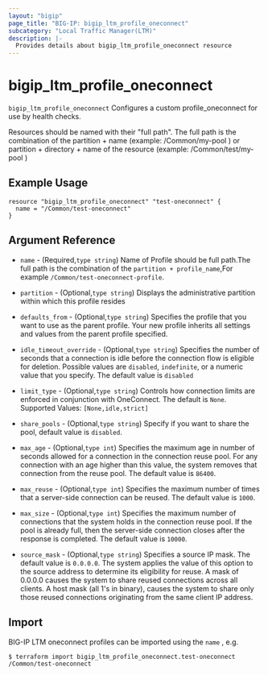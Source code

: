 ```yaml
---
layout: "bigip"
page_title: "BIG-IP: bigip_ltm_profile_oneconnect"
subcategory: "Local Traffic Manager(LTM)"
description: |-
  Provides details about bigip_ltm_profile_oneconnect resource
---
```


# bigip\_ltm\_profile_oneconnect

`bigip_ltm_profile_oneconnect` Configures a custom profile_oneconnect for use by health checks.

Resources should be named with their "full path". The full path is the combination of the partition + name (example: /Common/my-pool ) or  partition + directory + name of the resource  (example: /Common/test/my-pool )

## Example Usage


```hcl
resource "bigip_ltm_profile_oneconnect" "test-oneconnect" {
  name = "/Common/test-oneconnect"
}

```      

## Argument Reference

* `name` - (Required,`type string`) Name of Profile should be full path.The full path is the combination of the `partition + profile_name`,For example `/Common/test-oneconnect-profile`.

* `partition` - (Optional,`type string`) Displays the administrative partition within which this profile resides

* `defaults_from` - (Optional,`type string`) Specifies the profile that you want to use as the parent profile. Your new profile inherits all settings and values from the parent profile specified.

* `idle_timeout_override` - (Optional,`type string`) Specifies the number of seconds that a connection is idle before the connection flow is eligible for deletion. Possible values are `disabled`, `indefinite`, or a numeric value that you specify. The default value is `disabled`

* `limit_type` - (Optional,`type string`) Controls how connection limits are enforced in conjunction with OneConnect. The default is `None`. Supported Values: `[None,idle,strict]`

* `share_pools` - (Optional,`type string`) Specify if you want to share the pool, default value is `disabled`.

* `max_age` - (Optional,`type int`) Specifies the maximum age in number of seconds allowed for a connection in the connection reuse pool. For any connection with an age higher than this value, the system removes that connection from the reuse pool. The default value is `86400`.

* `max_reuse` - (Optional,`type int`) Specifies the maximum number of times that a server-side connection can be reused. The default value is `1000`.

* `max_size` - (Optional,`type int`) Specifies the maximum number of connections that the system holds in the connection reuse pool. If the pool is already full, then the server-side connection closes after the response is completed. The default value is `10000`.

* `source_mask` - (Optional,`type string`) Specifies a source IP mask. The default value is `0.0.0.0`. The system applies the value of this option to the source address to determine its eligibility for reuse. A mask of 0.0.0.0 causes the system to share reused connections across all clients. A host mask (all 1's in binary), causes the system to share only those reused connections originating from the same client IP address.


## Import

BIG-IP LTM oneconnect profiles can be imported using the `name` , e.g.

```
$ terraform import bigip_ltm_profile_oneconnect.test-oneconnect /Common/test-oneconnect
```
